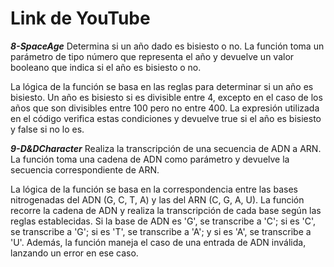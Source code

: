 # Link de YouTube


***8-SpaceAge***
Determina si un año dado es bisiesto o no. La función toma un parámetro de tipo número que representa el año y devuelve un valor booleano que indica si el año es bisiesto o no.

La lógica de la función se basa en las reglas para determinar si un año es bisiesto. Un año es bisiesto si es divisible entre 4, excepto en el caso de los años que son divisibles entre 100 pero no entre 400. La expresión utilizada en el código verifica estas condiciones y devuelve true si el año es bisiesto y false si no lo es.

***9-D&DCharacter***
Realiza la transcripción de una secuencia de ADN a ARN. La función toma una cadena de ADN como parámetro y devuelve la secuencia correspondiente de ARN.

La lógica de la función se basa en la correspondencia entre las bases nitrogenadas del ADN (G, C, T, A) y las del ARN (C, G, A, U). La función recorre la cadena de ADN y realiza la transcripción de cada base según las reglas establecidas. Si la base de ADN es 'G', se transcribe a 'C'; si es 'C', se transcribe a 'G'; si es 'T', se transcribe a 'A'; y si es 'A', se transcribe a 'U'. Además, la función maneja el caso de una entrada de ADN inválida, lanzando un error en ese caso.